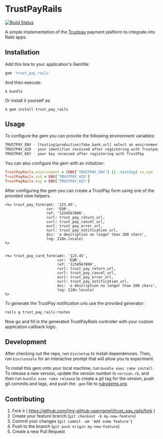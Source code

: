 # TrustPayRails 
[![Build Status](https://travis-ci.org/Learn2Codesk/trust_pay_rails.svg?branch=master)](https://travis-ci.org/Learn2Codesk/trust_pay_rails)

A simple implementation of the [Trustpay](http://www.trustpay.eu/)
payment platform to integrate into Rails apps.

## Installation

Add this line to your application's Gemfile:

```ruby
gem 'trust_pay_rails'
```

And then execute:

    $ bundle

Or install it yourself as:

    $ gem install trust_pay_rails

## Usage

To configure the gem you can provide the following environment
variables:

``` bash
TRUSTPAY_ENV - [testing|production|fake_bank_url] select an environment
TRUSTPAY_AID - your identifier received after registering with Trustpay
TRUSTPAY_KEY - your key received after registering with TrustPay
```

You can also configure the gem with an initializer:

``` ruby
TrustPayRails.environment = (ENV['TRUSTPAY_ENV'] || :testing).to_sym
TrustPayRails.aid = ENV['TRUSTPAY_AID']
TrustPayRails.key = ENV['TRUSTPAY_KEY']
```

After configuring the gem you can create a TrustPay form using one of
the provided view helpers.

``` erb
<%= trust_pay_form(amt: '123.45',
                   cur: 'EUR',
                   ref: '1234567890',
                   rurl: trust_pay_return_url,
                   curl: trust_pay_cancel_url,
                   eurl: trust_pay_error_url,
                   nurl: trust_pay_notification_url,
                   dsc: 'a description no longer than 200 chars',
                   lng: I18n.locale)
%>


<%= trust_pay_card_form(amt: '123.45',
                        cur: 'EUR',
                        ref: '1234567890',
                        rurl: trust_pay_return_url,
                        curl: trust_pay_cancel_url,
                        eurl: trust_pay_error_url,
                        nurl: trust_pay_notification_url,
                        dsc: 'a description no longer than 200 chars',
                        lng: I18n.locale)
%>
```

To generate the TrustPay notification urls use the provided generator:

``` bash
rails g trust_pay_rails:routes
```

Now go and fill in the generated TrustPayRails controller with your
custom application callback logic.

## Development

After checking out the repo, run `bin/setup` to install dependencies. Then, run `bin/console` for an interactive prompt that will allow you to experiment.

To install this gem onto your local machine, run `bundle exec rake install`. To release a new version, update the version number in `version.rb`, and then run `bundle exec rake release` to create a git tag for the version, push git commits and tags, and push the `.gem` file to [rubygems.org](https://rubygems.org).

## Contributing

1. Fork it ( https://github.com/[my-github-username]/trust_pay_rails/fork )
2. Create your feature branch (`git checkout -b my-new-feature`)
3. Commit your changes (`git commit -am 'Add some feature'`)
4. Push to the branch (`git push origin my-new-feature`)
5. Create a new Pull Request
